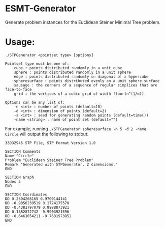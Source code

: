 # ESMT-Generator
Generate problem instances for the Euclidean Steiner Minimal Tree problem. 

# Usage:

```
./STPGenerator <pointset type> [options]

Pointset type must be one of:
	cube : points distributed randomly in a unit cube
	sphere : points distributed randomly in a unit sphere
	edge : points distributed randomly on diagonal of a hypercube
	spheresurface : points distributed evenly on a unit sphere surface
	sausage : the corners of a sequence of regular simplices that are face-to-face
	grid : the vertices of a cubic grid of width floor(n^(1/d))

Options can be any list of:
	-n <int> : number of points (default=10)
	-d <int> : dimension of points (default=2)
	-s <int> : seed for generating random points (default=time())
	-name <string> : name of point set (default="")
```

For example, running `./STPGenerator spheresurface -n 5 -d 2 -name Circle` will output the following to stdout:
```
33D32945 STP File, STP Format Version 1.0

SECTION Comments
Name "Circle"
Problem "Euclidean Steiner Tree Problem"
Remark "Generated with STPGenerator. 2 dimensions."
END

SECTION Graph
Nodes 5
END

SECTION Coordinates
DD 0.2394268165 0.9709144141
DD -0.9850239519 0.1724175578
DD -0.4381797079 0.8988873921
DD 0.1382872742 -0.9903921596
DD -0.6461654211 -0.7631973851
END
```
